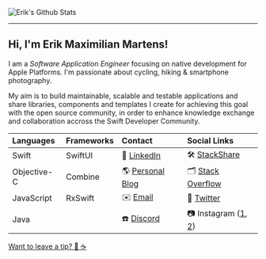 ![Erik's Github Stats](https://github-readme-stats.vercel.app/api?username=erikmartens&theme=dracula&show_icons=true&count_private=true)

---

## Hi, I'm Erik Maximilian Martens!

I am a _Software Application Engineer_ focusing on native development for Apple Platforms. I'm passionate about cycling, hiking & smartphone photography.

My aim is to build maintainable, scalable and testable applications and share libraries, components and templates I create for achieving this goal with the open source community, in order to enhance knowledge exchange and collaboration accross the Swift Developer Community.

| Languages | Frameworks | Contact | Social Links |
|:--|:--|:--|:--|
| Swift | SwiftUI | 💼 [LinkedIn](https://www.linkedin.com/in/erik-maximilian-martens/) | 🛠 [StackShare](https://stackshare.io/erik_m_martens) |
| Objective-C | Combine | 🌎 [Personal Blog](https://erikmartens.weebly.com/) | 🗂 [Stack Overflow](https://stackoverflow.com/users/7270113/erik-m-martens) |
| JavaScript | RxSwift | ✉️ [Email](mailto:erikmartens.dev@icloud.com) | 🦜 [Twitter](https://twitter.com/erik_m_martens) |
| Java |  | ☎️ [Discord](https://discord.gg/swNfqge) | 📷 Instagram ([1](https://www.instagram.com/erik_m_martens/), [2](https://www.instagram.com/visuals_of_erik/)) |

[Want to leave a tip? 🍻 ☕️](https://github.com/erikmartens/erikmartens/blob/master/TIPPING.md)
